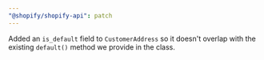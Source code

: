 ```yaml
---
"@shopify/shopify-api": patch
---
```


Added an `is_default` field to `CustomerAddress` so it doesn't overlap with the existing `default()` method we provide in the class.
